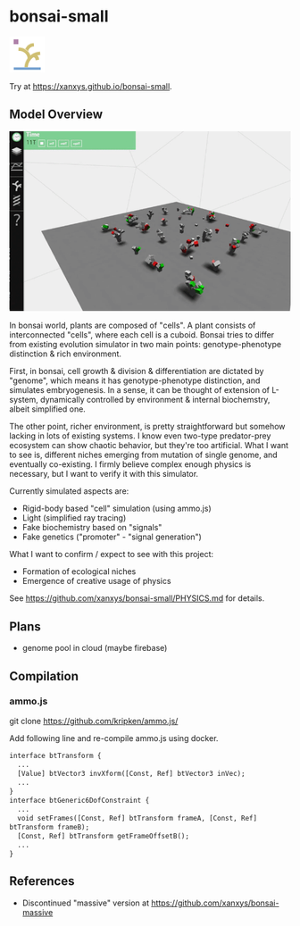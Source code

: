 # bonsai-small
![logo](/favicon.png)

Try at https://xanxys.github.io/bonsai-small.

## Model Overview
![Screenvideo](/summary.gif)

In bonsai world, plants are composed of "cells". A plant consists of interconnected "cells", where each cell is a cuboid.
Bonsai tries to differ from existing evolution simulator in two main points: genotype-phenotype distinction & rich environment.

First, in bonsai, cell growth & division & differentiation are dictated by "genome", which means it has
genotype-phenotype distinction, and simulates embryogenesis.
In a sense, it can be thought of extension of L-system, dynamically controlled by environment & internal biochemstry,
albeit simplified one.

The other point, richer environment, is pretty straightforward but somehow lacking in lots of existing systems.
I know even two-type predator-prey ecosystem can show chaotic behavior, but they're too artificial.
What I want to see is, different niches emerging from mutation of single genome, and eventually co-existing.
I firmly believe complex enough physics is necessary, but I want to verify it with this simulator.


Currently simulated aspects are:

* Rigid-body based "cell" simulation (using ammo.js)
* Light (simplified ray tracing)
* Fake biochemistry based on "signals"
* Fake genetics ("promoter" - "signal generation")

What I want to confirm / expect to see with this project:
* Formation of ecological niches
* Emergence of creative usage of physics

See https://github.com/xanxys/bonsai-small/PHYSICS.md for details.

## Plans

* genome pool in cloud (maybe firebase)


## Compilation

### ammo.js
git clone https://github.com/kripken/ammo.js/

Add following line and re-compile ammo.js using docker.
```
interface btTransform {
  ...
  [Value] btVector3 invXform([Const, Ref] btVector3 inVec);
  ...
}
interface btGeneric6DofConstraint {
  ...
  void setFrames([Const, Ref] btTransform frameA, [Const, Ref] btTransform frameB);
  [Const, Ref] btTransform getFrameOffsetB();
  ...
}
```


## References

* Discontinued "massive" version at https://github.com/xanxys/bonsai-massive

